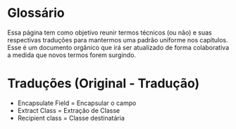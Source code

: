 # Glossário
Essa página tem como objetivo reunir termos técnicos (ou não) e suas respectivas traduções para
mantermos uma padrão uniforme nos capítulos.  Esse é um documento orgânico que irá ser atualizado
de forma colaborativa a medida que novos termos forem surgindo.

# Traduções (Original - Tradução)
* Encapsulate Field = Encapsular o campo
* Extract Class = Extração de Classe
* Recipient class = Classe destinatária
